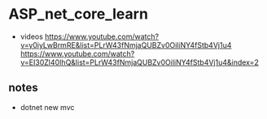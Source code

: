 # ASP_net_core_learn

- videos <https://www.youtube.com/watch?v=y0iyLwBrmRE&list=PLrW43fNmjaQUBZv0OiliNY4fStb4Vj1u4>
<https://www.youtube.com/watch?v=EI30Zl40IhQ&list=PLrW43fNmjaQUBZv0OiliNY4fStb4Vj1u4&index=2>


## notes

- dotnet new mvc
